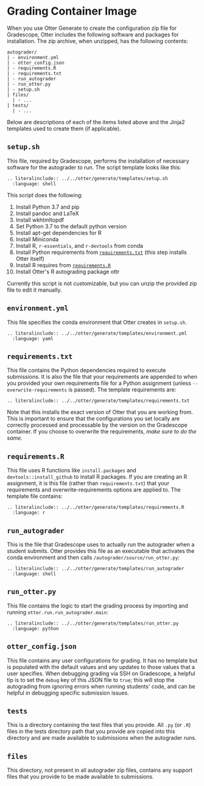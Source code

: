 # Grading Container Image

When you use Otter Generate to create the configuration zip file for Gradescope, Otter includes the following software and packages for installation. The zip archive, when unzipped, has the following contents:

```
autograder/
| - environment.yml
| - otter_config.json
| - requirements.R
| - requirements.txt
| - run_autograder
| - run_otter.py
| - setup.sh
| files/
  | - ...
| tests/
  | - ...
```

Below are descriptions of each of the items listed above and the Jinja2 templates used to create them (if applicable).

## `setup.sh`

This file, required by Gradescope, performs the installation of necessary software for the autograder to run. The script template looks like this:

```eval_rst
.. literalinclude:: ../../otter/generate/templates/setup.sh
  :language: shell
```

This script does the following:

1. Install Python 3.7 and pip
2. Install pandoc and LaTeX
3. Install wkhtmltopdf
4. Set Python 3.7 to the default python version
5. Install apt-get dependencies for R
6. Install Miniconda
7. Install R, `r-essentials`, and `r-devtools` from conda
8. Install Python requirements from [`requirements.txt`](#requirements.txt) (this step installs Otter itself)
9. Install R requires from [`requirements.R`](#requirements.R)
10. Install Otter's R autograding package ottr

Currently this script is not customizable, but you can unzip the provided zip file to edit it manually.

## `environment.yml`

This file specifies the conda environment that Otter creates in `setup.sh`.

```eval_rst
.. literalinclude:: ../../otter/generate/templates/environment.yml
  :language: yaml
```

## `requirements.txt`

This file contains the Python dependencies required to execute submissions. It is also the file that your requirements are appended to when you provided your own requirements file   for a Python assignment (unless `--overwrite-requirements` is passed). The template requirements are:

```eval_rst
.. literalinclude:: ../../otter/generate/templates/requirements.txt
```

Note that this installs the exact version of Otter that you are working from. This is important to ensure that the configurations you set locally are correctly processed and processable by the version on the Gradescope container. If you choose to overwrite the requirements, _make sure to do the same._

## `requirements.R`

This file uses R functions like `install.packages` and `devtools::install_github` to install R packages. If you are creating an R assignment, it is this file (rather than `requirements.txt`) that your requirements and overwrite-requirements options are applied to. The template file contains:

```eval_rst
.. literalinclude:: ../../otter/generate/templates/requirements.R
  :language: r
```

## `run_autograder`

This is the file that Gradescope uses to actually run the autograder when a student submits. Otter provides this file as an executable that activates the conda environment and then calls `/autograder/source/run_otter.py`:

```eval_rst
.. literalinclude:: ../../otter/generate/templates/run_autograder
  :language: shell
```

## `run_otter.py`

This file contains the logic to start the grading process by importing and running `otter.run.run_autograder.main`:

```eval_rst
.. literalinclude:: ../../otter/generate/templates/run_otter.py
  :language: python
```

## `otter_config.json`

This file contains any user configurations for grading. It has no template but is populated with the default values and any updates to those values that a user specifies. When debugging grading via SSH on Gradescope, a helpful tip is to set the `debug` key of this JSON file to `true`; this will stop the autograding from ignoring errors when running students' code, and can be helpful in debugging specific submission issues.

## `tests`

This is a directory containing the test files that you provide. All `.py` (or `.R`) files in the tests directory path that you provide are copied into this directory and are made available to submissions when the autograder runs.

## `files`

This directory, not present in all autograder zip files, contains any support files that you provide to be made available to submissions.

